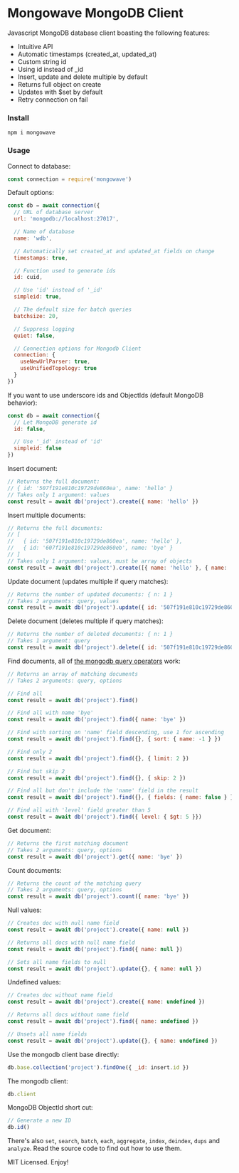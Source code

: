 # Mongowave MongoDB Client

Javascript MongoDB database client boasting the following features:

* Intuitive API
* Automatic timestamps (created_at, updated_at)
* Custom string id
* Using id instead of _id
* Insert, update and delete multiple by default
* Returns full object on create
* Updates with $set by default
* Retry connection on fail

### Install
`npm i mongowave`

### Usage

Connect to database:
```js
const connection = require('mongowave')
```

Default options:
```js
const db = await connection({
  // URL of database server
  url: 'mongodb://localhost:27017',

  // Name of database
  name: 'wdb',

  // Automatically set created_at and updated_at fields on change
  timestamps: true,

  // Function used to generate ids
  id: cuid,

  // Use 'id' instead of '_id'
  simpleid: true,

  // The default size for batch queries
  batchsize: 20,

  // Suppress logging
  quiet: false,

  // Connection options for Mongodb Client
  connection: {
    useNewUrlParser: true,
    useUnifiedTopology: true
  }
})
```

If you want to use underscore ids and ObjectIds (default MongoDB behavior):
```js
const db = await connection({
  // Let MongoDB generate id
  id: false,

  // Use '_id' instead of 'id'
  simpleid: false
})
```

Insert document:
```js
// Returns the full document:
// { id: '507f191e810c19729de860ea', name: 'hello' }
// Takes only 1 argument: values
const result = await db('project').create({ name: 'hello' })
```

Insert multiple documents:
```js
// Returns the full documents:
// [
//   { id: '507f191e810c19729de860ea', name: 'hello' },
//   { id: '607f191e810c19729de860eb', name: 'bye' }
// ]
// Takes only 1 argument: values, must be array of objects
const result = await db('project').create([{ name: 'hello' }, { name: 'bye' }])
```

Update document (updates multiple if query matches):
```js
// Returns the number of updated documents: { n: 1 }
// Takes 2 arguments: query, values
const result = await db('project').update({ id: '507f191e810c19729de860ea' }, { name: 'bye' })
```

Delete document (deletes multiple if query matches):
```js
// Returns the number of deleted documents: { n: 1 }
// Takes 1 argument: query
const result = await db('project').delete({ id: '507f191e810c19729de860ea' })
```

Find documents, all of [the mongodb query operators](https://docs.mongodb.com/manual/reference/operator/query/) work:
```js
// Returns an array of matching documents
// Takes 2 arguments: query, options

// Find all
const result = await db('project').find()

// Find all with name 'bye'
const result = await db('project').find({ name: 'bye' })

// Find with sorting on 'name' field descending, use 1 for ascending
const result = await db('project').find({}, { sort: { name: -1 } })

// Find only 2
const result = await db('project').find({}, { limit: 2 })

// Find but skip 2
const result = await db('project').find({}, { skip: 2 })

// Find all but don't include the 'name' field in the result
const result = await db('project').find({}, { fields: { name: false } })

// Find all with 'level' field greater than 5
const result = await db('project').find({ level: { $gt: 5 }})
```

Get document:
```js
// Returns the first matching document
// Takes 2 arguments: query, options
const result = await db('project').get({ name: 'bye' })
```

Count documents:
```js
// Returns the count of the matching query
// Takes 2 arguments: query, options
const result = await db('project').count({ name: 'bye' })
```

Null values:
```js
// Creates doc with null name field
const result = await db('project').create({ name: null })

// Returns all docs with null name field
const result = await db('project').find({ name: null })

// Sets all name fields to null
const result = await db('project').update({}, { name: null })
```

Undefined values:
```js
// Creates doc without name field
const result = await db('project').create({ name: undefined })

// Returns all docs without name field
const result = await db('project').find({ name: undefined })

// Unsets all name fields
const result = await db('project').update({}, { name: undefined })
```

Use the mongodb client base directly:
```js
db.base.collection('project').findOne({ _id: insert.id })
```

The mongodb client:
```js
db.client
```

MongoDB ObjectId short cut:
```js
// Generate a new ID
db.id()
```

There's also `set`, `search`, `batch`, `each`, `aggregate`, `index`, `deindex`, `dups` and `analyze`. Read the source code to find out how to use them.

MIT Licensed. Enjoy!
